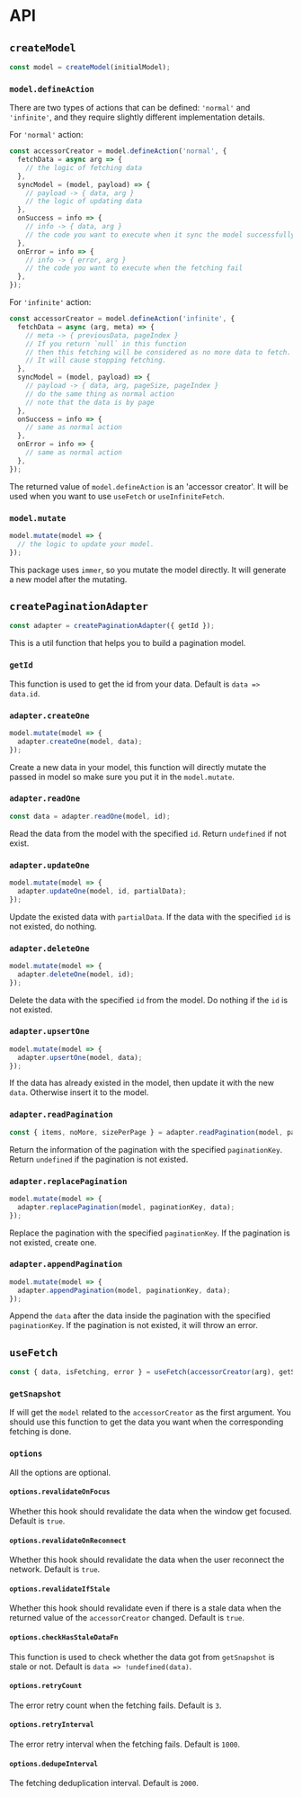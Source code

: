 # API

## `createModel`

```ts
const model = createModel(initialModel);
```

### `model.defineAction`

There are two types of actions that can be defined: `'normal'` and `'infinite'`, and they require slightly different implementation details.

For `'normal'` action:

```ts
const accessorCreator = model.defineAction('normal', {
  fetchData = async arg => {
    // the logic of fetching data
  },
  syncModel = (model, payload) => {
    // payload -> { data, arg }
    // the logic of updating data
  },
  onSuccess = info => {
    // info -> { data, arg }
    // the code you want to execute when it sync the model successfully
  },
  onError = info => {
    // info -> { error, arg }
    // the code you want to execute when the fetching fail
  },
});
```

For `'infinite'` action:

```ts
const accessorCreator = model.defineAction('infinite', {
  fetchData = async (arg, meta) => {
    // meta -> { previousData, pageIndex }
    // If you return `null` in this function
    // then this fetching will be considered as no more data to fetch.
    // It will cause stopping fetching.
  },
  syncModel = (model, payload) => {
    // payload -> { data, arg, pageSize, pageIndex }
    // do the same thing as normal action
    // note that the data is by page
  },
  onSuccess = info => {
    // same as normal action
  },
  onError = info => {
    // same as normal action
  },
});
```

The returned value of `model.defineAction` is an 'accessor creator'. It will be used when you want to use `useFetch` or `useInfiniteFetch`.

### `model.mutate`

```ts
model.mutate(model => {
  // the logic to update your model.
});
```

This package uses `immer`, so you mutate the model directly. It will generate a new model after the mutating.

## `createPaginationAdapter`

```ts
const adapter = createPaginationAdapter({ getId });
```

This is a util function that helps you to build a pagination model.

### `getId`

This function is used to get the id from your data. Default is `data => data.id`.

### `adapter.createOne`

```ts
model.mutate(model => {
  adapter.createOne(model, data);
});
```

Create a new data in your model, this function will directly mutate the passed in model so make sure you put it in the `model.mutate`.

### `adapter.readOne`

```ts
const data = adapter.readOne(model, id);
```

Read the data from the model with the specified `id`. Return `undefined` if not exist.

### `adapter.updateOne`

```ts
model.mutate(model => {
  adapter.updateOne(model, id, partialData);
});
```

Update the existed data with `partialData`. If the data with the specified `id` is not existed, do nothing.

### `adapter.deleteOne`

```ts
model.mutate(model => {
  adapter.deleteOne(model, id);
});
```

Delete the data with the specified `id` from the model. Do nothing if the `id` is not existed.

### `adapter.upsertOne`

```ts
model.mutate(model => {
  adapter.upsertOne(model, data);
});
```

If the data has already existed in the model, then update it with the new `data`. Otherwise insert it to the model.

### `adapter.readPagination`

```ts
const { items, noMore, sizePerPage } = adapter.readPagination(model, paginationKey);
```

Return the information of the pagination with the specified `paginationKey`. Return `undefined` if the pagination is not existed.

### `adapter.replacePagination`

```ts
model.mutate(model => {
  adapter.replacePagination(model, paginationKey, data);
});
```

Replace the pagination with the specified `paginationKey`. If the pagination is not existed, create one.

### `adapter.appendPagination`

```ts
model.mutate(model => {
  adapter.appendPagination(model, paginationKey, data);
});
```

Append the `data` after the data inside the pagination with the specified `paginationKey`. If the pagination is not existed, it will throw an error.

## `useFetch`

```ts
const { data, isFetching, error } = useFetch(accessorCreator(arg), getSnapshot, options);
```

### `getSnapshot`

If will get the `model` related to the `accessorCreator` as the first argument. You should use this function to get the data you want when the corresponding fetching is done.

### `options`

All the options are optional.

#### `options.revalidateOnFocus`

Whether this hook should revalidate the data when the window get focused. Default is `true`.

#### `options.revalidateOnReconnect`

Whether this hook should revalidate the data when the user reconnect the network. Default is `true`.

#### `options.revalidateIfStale`

Whether this hook should revalidate even if there is a stale data when the returned value of the `accessorCreator` changed. Default is `true`.

#### `options.checkHasStaleDataFn`

This function is used to check whether the data got from `getSnapshot` is stale or not. Default is `data => !undefined(data)`.

#### `options.retryCount`

The error retry count when the fetching fails. Default is `3`.

#### `options.retryInterval`

The error retry interval when the fetching fails. Default is `1000`.

#### `options.dedupeInterval`

The fetching deduplication interval. Default is `2000`.
